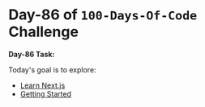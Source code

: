 # Day-86 of `100-Days-Of-Code` Challenge

**Day-86 Task:**

Today's goal is to explore:

- [Learn Next.js](https://nextjs.org/learn/dashboard-app)
- [Getting Started](https://nextjs.org/learn/dashboard-app/getting-started)